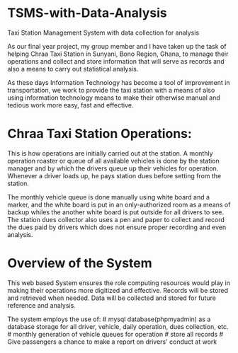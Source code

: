# TSMS-with-Data-Analysis
Taxi Station Management System with data collection for analysis

As our final year project, my group member and I have taken up the task of helping Chraa Taxi Station in Sunyani, Bono Region, Ghana,
to manage their operations and collect and store information that will serve as records and also a means to carry out statistical analysis.

As these days Information Technology has become a tool of improvement in transportation, we work to provide the taxi station with a means of also using information technology means to make their otherwise manual and tedious work more easy, fast and effective.

# Chraa Taxi Station Operations:
This is how operations are initially carried out at the station.
A monthly operation roaster or queue of all available vehicles is done by the station manager and by which the drivers queue up their vehicles for operation. Whenever a driver loads up, he pays station dues before setting from the station.

The monthly vehicle queue is done manually using white board and a marker, and the white board is put in an only-authorized room as a means of backup whiles the another white board is put outside for all drivers to see. The station dues collector also uses a pen and paper to collect and record the dues paid by drivers which does not ensure proper recording and even analysis.

# Overview of the System
This web based System ensures the role computing resources would play in making their operations more digitized and effective. Records will be stored and retrieved when needed. Data will be collected and stored for future reference and analysis.

The system employs the use of:
    # mysql database(phpmyadmin)  as a database storage for all driver, vehicle, daily operation, dues collection, etc.
    # monthly generation of vehicle queues for operation
    # store all records
    # Give passengers a chance to make a report on drivers' conduct at work

